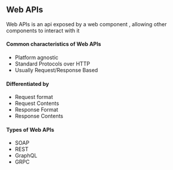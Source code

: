 ## Web APIs

Web APIs is an api exposed by a web component , allowing other components to interact with it

#### Common characteristics of Web APIs 

- Platform agnostic 
- Standard Protocols over HTTP
- Usually Request/Response Based

#### Differentiated by 

- Request format 
- Request Contents 
- Response Format
- Response Contents

#### Types of Web APIs 

- SOAP
- REST
- GraphQL
- GRPC